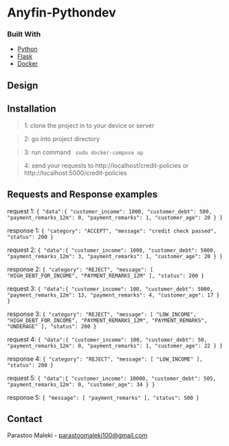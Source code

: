 # Anyfin-Pythondev

### Built With

* [Python](https://python.org/)
* [Flask](https://flask.palletsprojects.com/en/2.0.x/)
* [Docker](https://https://www.docker.com/)

## Design



 
## Installation 
> 1: clone the project in to your device or server


> 2: go into project directory


> 3: run command 
` sudo docker-compose up`


> 4: send your requests to http://localhost/credit-policies or http://localhost:5000/credit-policies


## Requests and Response examples

request 1:
`{
    "data":{
                "customer_income": 1000,
                "customer_debt": 500,
                "payment_remarks_12m": 0,
                "payment_remarks": 1,
                "customer_age": 20
            }
}`

response 1:
`{
    "category": "ACCEPT",
    "message": "credit check passed",
    "status": 200
}`

request 2:
`{
    "data":{
                "customer_income": 1000,
                "customer_debt": 5000,
                "payment_remarks_12m": 3,
                "payment_remarks": 1,
                "customer_age": 20
            }
}`

response 2:
`{
    "category": "REJECT",
    "message": [
        "HIGH_DEBT_FOR_INCOME",
        "PAYMENT_REMARKS_12M"
    ],
    "status": 200
}`

request 3:
`{
    "data":{
                "customer_income": 100,
                "customer_debt": 5000,
                "payment_remarks_12m": 13,
                "payment_remarks": 4,
                "customer_age": 17
            }
}`

response 3:
`{
    "category": "REJECT",
    "message": [
        "LOW_INCOME",
        "HIGH_DEBT_FOR_INCOME",
        "PAYMENT_REMARKS_12M",
        "PAYMENT_REMARKS",
        "UNDERAGE"
    ],
    "status": 200
}`

request 4:
`{
    "data":{
                "customer_income": 100,
                "customer_debt": 50,
                "payment_remarks_12m": 0,
                "payment_remarks": 1,
                "customer_age": 22
            }
}`

response 4:
`{
    "category": "REJECT",
    "message": [
        "LOW_INCOME"
    ],
    "status": 200
}`

request 5:
`{
    "data":{
                "customer_income": 10000,
                "customer_debt": 505,
                "payment_remarks_12m": 0,
                "customer_age": 34
            }
}`

response 5:
`{
    "message": [
        "payment_remarks"
    ],
    "status": 500
}`




<!-- CONTACT -->
## Contact

Parastoo Maleki - parastoomaleki100@gmail.com
